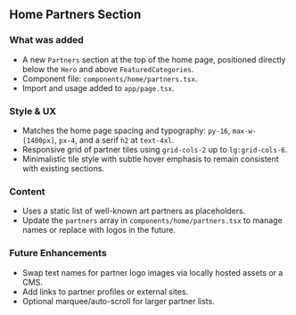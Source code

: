 ## Home Partners Section

### What was added
- A new `Partners` section at the top of the home page, positioned directly below the `Hero` and above `FeaturedCategories`.
- Component file: `components/home/partners.tsx`.
- Import and usage added to `app/page.tsx`.

### Style & UX
- Matches the home page spacing and typography: `py-16`, `max-w-[1400px]`, `px-4`, and a serif `h2` at `text-4xl`.
- Responsive grid of partner tiles using `grid-cols-2` up to `lg:grid-cols-6`.
- Minimalistic tile style with subtle hover emphasis to remain consistent with existing sections.

### Content
- Uses a static list of well-known art partners as placeholders.
- Update the `partners` array in `components/home/partners.tsx` to manage names or replace with logos in the future.

### Future Enhancements
- Swap text names for partner logo images via locally hosted assets or a CMS.
- Add links to partner profiles or external sites.
- Optional marquee/auto-scroll for larger partner lists.


